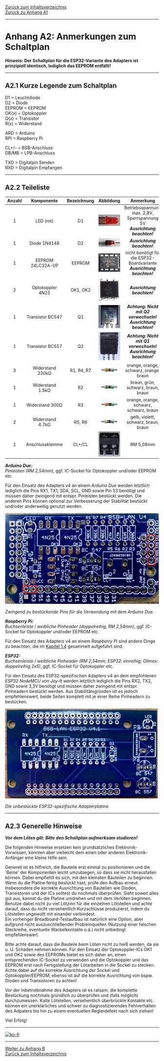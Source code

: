 [Zurück zum Inhaltsverzeichnis](inhaltsverzeichnis.md)  
[Zurück zu Anhang A1](anhang_a1.md)    
    
---
    

    
# Anhang A2: Anmerkungen zum Schaltplan
    

**Hinweis: Der Schaltplan für die ESP32-Variante des Adapters ist prinzipiell identisch, lediglich das EEPROM entfällt!**  
    
---

## A2.1 Kurze Legende zum Schaltplan

D1 = Leuchtdiode  
D2 = Diode  
EEPROM = EEPROM  
OK(x) = Optokoppler  
Q(x) = Transistor  
R(x) = Widerstand  
 
ARD = Arduino  
RPI = Raspberry Pi  

CL+/- = BSB-Anschluss  
DB/MB = LPB-Anschluss  

TXD = Digitalpin Senden  
RXD = Digitalpin Empfangen    
    
---
    
## A2.2 Teileliste

| Anzahl | Komponente | Bezeichnung | Abbildung | Anmerkung | 
|:-----------:|:-------------:|:----------:|:-----------:|:------:|  
| 1 | LED (rot) | D1 | ![LED](assets/images/led_small.jpg) | Betriebsspannung max. 2,8V, Sperrspannung 5V <br> ***Ausrichtung beachten!*** |  
| 1 | Diode 1N4148 | D2 | ![1n4148](assets/images/1n4148_small.jpg) | ***Ausrichtung beachten!*** |  
| 1 | EEPROM 24LC32A-I/P | EEPROM | ![EEPROM](assets/images/eeprom_small.jpg) | nicht benötigt für die ESP32-Boardvariante <br> ***Ausrichtung beachten!*** |  
| 2 | Optokoppler 4N25 | OK1, OK2 | ![4n25](assets/images/4n25_small.jpg) | ***Ausrichtung beachten!*** |    
| 1 | Transistor BC547 | Q1 | ![bc547](assets/images/bc547_small.jpg) | ***Achtung: Nicht mit Q2 verwechseln!*** <br> ***Ausrichtung beachten!*** |  
| 1 | Transistor BC557 | Q2 | ![bc557](assets/images/bc557_small.jpg) | ***Achtung: Nicht mit Q1 verwechseln!*** <br> ***Ausrichtung beachten!*** |  
| 3 | Widerstand 330kΩ | R1, R4, R7 | ![330k](assets/images/330k_small.png) | orange, orange, schwarz, orange, braun | 
| 1 | Widerstand 1.5kΩ | R2 | ![1k5](assets/images/1k5_small.png) | braun, grün, schwarz, braun, braun | 
| 1 | Widerstand 300Ω | R3 | ![330](assets/images/330_small.png) | orange, orange, schwarz, schwarz, braun | 
| 2 | Widerstand 4.7kΩ | R5, R6 | ![4k7](assets/images/4k7_small.png) | gelb, violett, schwarz, braun, braun |  
| 1 | Anschlussklemme | CL+/CL | ![Klemme](assets/images/klemme_small.jpg) | RM 5,08mm |
    

***Arduino Due:***  
*Pinleisten (RM 2,54mm)*, ggf. IC-Sockel für Optokoppler und/oder EEPROM etc.  
  
Für den Einsatz des Adapters v4 an einem *Arduino Due* werden letztlich lediglich die Pins RX1, TX1, SDA, SCL, GND sowie Pin 53 benötigt und müssen daher zwingend mit entspr. Pinleisten bestückt werden. Die anderen Pins können optional zur Verbesserung der Stabilität bestückt und/oder anderweitig genutzt werden.  
  
![Adapter v4 plain](assets/images/bsb-adapter-v4-unbestueckt_pins.jpg)  
  
*Zwingend zu bestückende Pins für die Verwendung mit dem Arduino Due.*  
  
***Raspberry Pi:***  
*Buchsenleiste / weibliche Pinheader (doppelreihig, RM 2,54mm)*, ggf. IC-Sockel für Optokoppler und/oder EEPROM etc.  
  
Für den Einsatz des Adapters v4 an einem *Raspberry Pi* sind andere Dinge zu beachten, die im [Kapitel 1.4](kap01.md#14-raspberry-pi) gesammelt aufgeführt sind.    
        
***ESP32:***  
*Buchsenleiste / weibliche Pinheader (RM 2,54mm; ESP32: einreihig; Olimex: doppelreihig 2x5)*, ggf. IC-Sockel für Optokoppler etc.  
  
Für den Einsatz des ESP32-spezifischen Adapters v4 an dem empfohlenen *ESP32 NodeMCU von Joy-It* werden letztlich lediglich die Pins RX2, TX2,  GND sowie 3,3V benötigt und müssen daher zwingend mit entspr. Pinheadern bestückt werden. Aus Stabilitätsgründen ist es jedoch empfehlenswert, beide Seiten komplett mit je einer Reihe Pinheadern zu bestücken.   
  
![ESP32 PCB](assets/images/ESP32-PCB.jpeg)  
  
*Die unbestückte ESP32-spezifische Adapterplatine.*  
        
    
---
    

## A2.3 Generelle Hinweise

***Vor dem Löten gilt: Bitte den Schaltplan aufmerksam studieren!***
  
Die folgenden Hinweise ersetzen kein grundsätzliches
Elektronik-Vorwissen, könnten aber vielleicht dem einen oder
anderen Elektronik-Anfänger eine kleine Hilfe sein.

Generell ist es hilfreich, die Bauteile erst einmal zu
positionieren und die 'Beine' der Komponenten leicht umzubiegen, so dass sie nicht herausfallen können. Dabei empfiehlt es sich, mit den kleinsten Bauteilen zu beginnen. Wenn du die Platine fertig bestückt hast, prüfe den Aufbau erneut. Insbesondere die korrekte Ausrichtung von Bauteilen wie Dioden, Transistoren und der ICs solltest du nochmals überprüfen. Sieht soweit alles gut aus, kannst du die Platine umdrehen und mit dem Verlöten beginnen. Benutze dabei nicht zu viel Lötzinn für die einzelnen Lötstellen und achte darauf, dass du nicht versehentlich Kurzschlüsse produzierst, indem du Lötstellen ungewollt mit einander verbindest.  
Ein vorheriger Breadboard-Testaufbau ist natürlich eine Option, aber
aufgrund nicht auszuschließender Problemquellen (Nutzung einer falschen
Steckreihe, eventuelle Wackelkontakte o.ä.) nicht unbedingt
empfehlenswert.

Bitte achte darauf, dass die Bauteile beim Löten nicht zu heiß werden,
da sie u. U. Schaden nehmen können. Für den Einsatz der Optokoppler-ICs
OK1 und OK2 sowie des EEPROMs bietet es sich daher an, einen entsprechenden IC-Sockel zu
verwenden und die Optokoppler und das EEPROM erst nach Fertigstellung der Lötarbeiten
in die Sockel zu stecken. Achte dabei auf die korrekte Ausrichtung der
Sockel und Optokoppler/EEPROM; ebenso ist auf die korrekte Ausrichtung von bspw.
Dioden und Transistoren zu achten!

Vor der Inbetriebnahme des Adapters ist es ratsam, die komplette
Bestückung nochmals gründlich zu überprüfen und (falls möglich)
durchzumessen. Kalte Lötstellen, versehentlich überbrückte Kontakte etc.
können ein unerklärliches und schwer zu diagnostizierendes Fehlverhalten
des Adpaters bis hin zu einem eventuellen Reglerdefekt nach sich ziehen!

Viel Erfolg!  
        
---

[![ko-fi](https://ko-fi.com/img/githubbutton_sm.svg)](https://ko-fi.com/U6U5NPB51)    

---
         
     
[Weiter zu Anhang B](anhang_b.md)      
[Zurück zum Inhaltsverzeichnis](inhaltsverzeichnis.md)  

